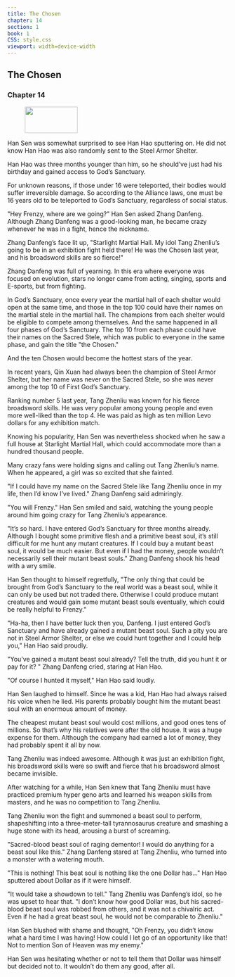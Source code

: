 ```yaml
---
title: The Chosen
chapter: 14
section: 1
book: 1
CSS: style.css
viewport: width=device-width
---
```


## The Chosen

### Chapter 14

<figure>
	<img src="../Images/gem.gif" alt="" id="gem" width="120" height="60" />
</figure>

Han Sen was somewhat surprised to see Han Hao sputtering on. He did not know Han Hao was also randomly sent to the Steel Armor Shelter.

Han Hao was three months younger than him, so he should’ve just had his birthday and gained access to God’s Sanctuary.

For unknown reasons, if those under 16 were teleported, their bodies would suffer irreversible damage. So according to the Alliance laws, one must be 16 years old to be teleported to God’s Sanctuary, regardless of social status.

"Hey Frenzy, where are we going?" Han Sen asked Zhang Danfeng. Although Zhang Danfeng was a good-looking man, he became crazy whenever he was in a fight, hence the nickname.

Zhang Danfeng’s face lit up, "Starlight Martial Hall. My idol Tang Zhenliu’s going to be in an exhibition fight held there! He was the Chosen last year, and his broadsword skills are so fierce!"

Zhang Danfeng was full of yearning. In this era where everyone was focused on evolution, stars no longer came from acting, singing, sports and E-sports, but from fighting.

In God’s Sanctuary, once every year the martial hall of each shelter would open at the same time, and those in the top 100 could have their names on the martial stele in the martial hall. The champions from each shelter would be eligible to compete among themselves. And the same happened in all four phases of God’s Sanctuary. The top 10 from each phase could have their names on the Sacred Stele, which was public to everyone in the same phase, and gain the title "the Chosen."

And the ten Chosen would become the hottest stars of the year.

In recent years, Qin Xuan had always been the champion of Steel Armor Shelter, but her name was never on the Sacred Stele, so she was never among the top 10 of First God’s Sanctuary.

Ranking number 5 last year, Tang Zhenliu was known for his fierce broadsword skills. He was very popular among young people and even more well-liked than the top 4. He was paid as high as ten million Levo dollars for any exhibition match.

Knowing his popularity, Han Sen was nevertheless shocked when he saw a full house at Starlight Martial Hall, which could accommodate more than a hundred thousand people.

Many crazy fans were holding signs and calling out Tang Zhenliu’s name. When he appeared, a girl was so excited that she fainted.

"If I could have my name on the Sacred Stele like Tang Zhenliu once in my life, then I’d know I’ve lived." Zhang Danfeng said admiringly.

"You will Frenzy." Han Sen smiled and said, watching the young people around him going crazy for Tang Zhenliu’s appearance.

"It’s so hard. I have entered God’s Sanctuary for three months already. Although I bought some primitive flesh and a primitive beast soul, it’s still difficult for me hunt any mutant creatures. If I could buy a mutant beast soul, it would be much easier. But even if I had the money, people wouldn’t necessarily sell their mutant beast souls." Zhang Danfeng shook his head with a wry smile.

Han Sen thought to himself regretfully, "The only thing that could be brought from God’s Sanctuary to the real world was a beast soul, while it can only be used but not traded there. Otherwise I could produce mutant creatures and would gain some mutant beast souls eventually, which could be really helpful to Frenzy."

"Ha-ha, then I have better luck then you, Danfeng. I just entered God’s Sanctuary and have already gained a mutant beast soul. Such a pity you are not in Steel Armor Shelter, or else we could hunt together and I could help you," Han Hao said proudly.

"You’ve gained a mutant beast soul already? Tell the truth, did you hunt it or pay for it? " Zhang Danfeng cried, staring at Han Hao.

"Of course I hunted it myself," Han Hao said loudly.

Han Sen laughed to himself. Since he was a kid, Han Hao had always raised his voice when he lied. His parents probably bought him the mutant beast soul with an enormous amount of money.

The cheapest mutant beast soul would cost millions, and good ones tens of millions. So that’s why his relatives were after the old house. It was a huge expense for them. Although the company had earned a lot of money, they had probably spent it all by now.

Tang Zhenliu was indeed awesome. Although it was just an exhibition fight, his broadsword skills were so swift and fierce that his broadsword almost became invisible.

After watching for a while, Han Sen knew that Tang Zhenliu must have practiced premium hyper geno arts and learned his weapon skills from masters, and he was no competition to Tang Zhenliu.

Tang Zhenliu won the fight and summoned a beast soul to perform, shapeshifting into a three-meter-tall tyrannosaurus creature and smashing a huge stone with its head, arousing a burst of screaming.

"Sacred-blood beast soul of raging dementor! I would do anything for a beast soul like this." Zhang Danfeng stared at Tang Zhenliu, who turned into a monster with a watering mouth.

"This is nothing! This beat soul is nothing like the one Dollar has..." Han Hao sputtered about Dollar as if it were himself.

"It would take a showdown to tell." Tang Zhenliu was Danfeng’s idol, so he was upset to hear that. "I don’t know how good Dollar was, but his sacred-blood beast soul was robbed from others, and it was not a chivalric act. Even if he had a great beast soul, he would not be comparable to Zhenliu."

Han Sen blushed with shame and thought, "Oh Frenzy, you didn’t know what a hard time I was having! How could I let go of an opportunity like that! Not to mention Son of Heaven was my enemy."

Han Sen was hesitating whether or not to tell them that Dollar was himself but decided not to. It wouldn’t do them any good, after all.